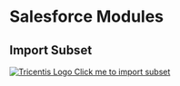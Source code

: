 # Salesforce Modules

## Import Subset

<a href="github-windows:https://github.com/bibliothek/awesome-subsets/raw/master/Salesforce%20Modules/Salesforce%20Modules.tsu">![Tricentis Logo](https://tricentis-com-tricentis.netdna-ssl.com/wp-content/uploads/2016/09/Tricentis-Logo-75px.png) Click me to import subset</a>

